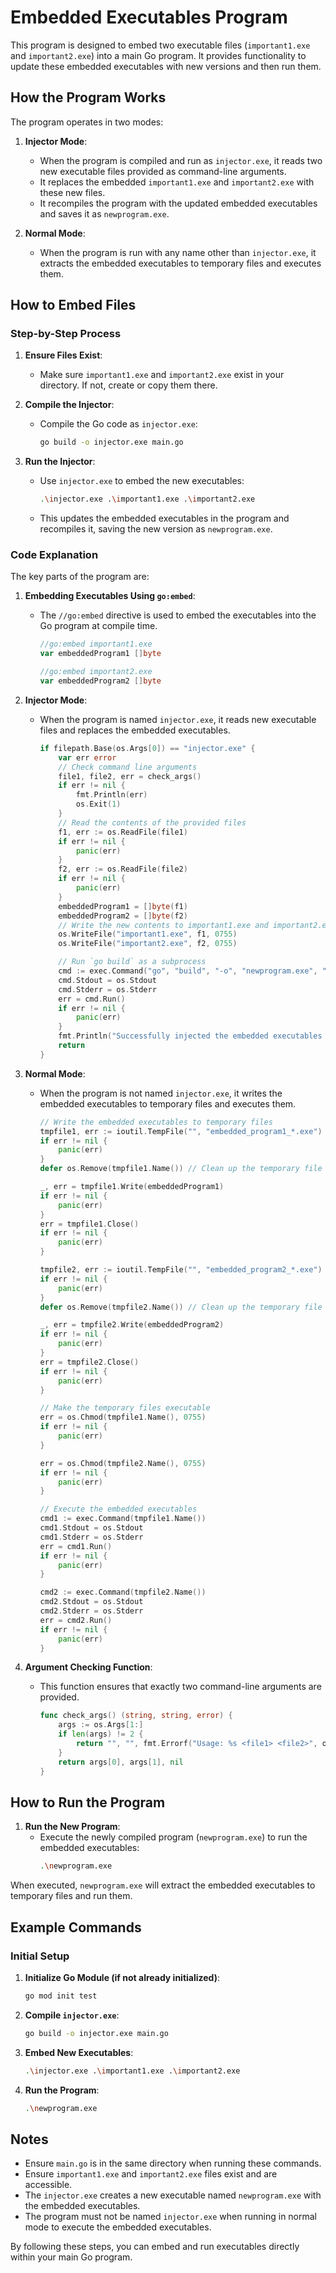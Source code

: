 # Embedded Executables Program

This program is designed to embed two executable files (`important1.exe` and `important2.exe`) into a main Go program. It provides functionality to update these embedded executables with new versions and then run them.

## How the Program Works

The program operates in two modes:

1. **Injector Mode**:
   - When the program is compiled and run as `injector.exe`, it reads two new executable files provided as command-line arguments.
   - It replaces the embedded `important1.exe` and `important2.exe` with these new files.
   - It recompiles the program with the updated embedded executables and saves it as `newprogram.exe`.

2. **Normal Mode**:
   - When the program is run with any name other than `injector.exe`, it extracts the embedded executables to temporary files and executes them.

## How to Embed Files

### Step-by-Step Process

1. **Ensure Files Exist**:
   - Make sure `important1.exe` and `important2.exe` exist in your directory. If not, create or copy them there.

2. **Compile the Injector**:
   - Compile the Go code as `injector.exe`:
     ```sh
     go build -o injector.exe main.go
     ```

3. **Run the Injector**:
   - Use `injector.exe` to embed the new executables:
     ```sh
     .\injector.exe .\important1.exe .\important2.exe
     ```
   - This updates the embedded executables in the program and recompiles it, saving the new version as `newprogram.exe`.

### Code Explanation

The key parts of the program are:

1. **Embedding Executables Using `go:embed`**:
   - The `//go:embed` directive is used to embed the executables into the Go program at compile time.
     ```go
     //go:embed important1.exe
     var embeddedProgram1 []byte

     //go:embed important2.exe
     var embeddedProgram2 []byte
     ```

2. **Injector Mode**:
   - When the program is named `injector.exe`, it reads new executable files and replaces the embedded executables.
     ```go
     if filepath.Base(os.Args[0]) == "injector.exe" {
         var err error
         // Check command line arguments
         file1, file2, err = check_args()
         if err != nil {
             fmt.Println(err)
             os.Exit(1)
         }
         // Read the contents of the provided files
         f1, err := os.ReadFile(file1)
         if err != nil {
             panic(err)
         }
         f2, err := os.ReadFile(file2)
         if err != nil {
             panic(err)
         }
         embeddedProgram1 = []byte(f1)
         embeddedProgram2 = []byte(f2)
         // Write the new contents to important1.exe and important2.exe
         os.WriteFile("important1.exe", f1, 0755)
         os.WriteFile("important2.exe", f2, 0755)

         // Run `go build` as a subprocess
         cmd := exec.Command("go", "build", "-o", "newprogram.exe", "main.go")
         cmd.Stdout = os.Stdout
         cmd.Stderr = os.Stderr
         err = cmd.Run()
         if err != nil {
             panic(err)
         }
         fmt.Println("Successfully injected the embedded executables into newprogram.exe")
         return
     }
     ```

3. **Normal Mode**:
   - When the program is not named `injector.exe`, it writes the embedded executables to temporary files and executes them.
     ```go
     // Write the embedded executables to temporary files
     tmpfile1, err := ioutil.TempFile("", "embedded_program1_*.exe")
     if err != nil {
         panic(err)
     }
     defer os.Remove(tmpfile1.Name()) // Clean up the temporary file

     _, err = tmpfile1.Write(embeddedProgram1)
     if err != nil {
         panic(err)
     }
     err = tmpfile1.Close()
     if err != nil {
         panic(err)
     }

     tmpfile2, err := ioutil.TempFile("", "embedded_program2_*.exe")
     if err != nil {
         panic(err)
     }
     defer os.Remove(tmpfile2.Name()) // Clean up the temporary file

     _, err = tmpfile2.Write(embeddedProgram2)
     if err != nil {
         panic(err)
     }
     err = tmpfile2.Close()
     if err != nil {
         panic(err)
     }

     // Make the temporary files executable
     err = os.Chmod(tmpfile1.Name(), 0755)
     if err != nil {
         panic(err)
     }

     err = os.Chmod(tmpfile2.Name(), 0755)
     if err != nil {
         panic(err)
     }

     // Execute the embedded executables
     cmd1 := exec.Command(tmpfile1.Name())
     cmd1.Stdout = os.Stdout
     cmd1.Stderr = os.Stderr
     err = cmd1.Run()
     if err != nil {
         panic(err)
     }

     cmd2 := exec.Command(tmpfile2.Name())
     cmd2.Stdout = os.Stdout
     cmd2.Stderr = os.Stderr
     err = cmd2.Run()
     if err != nil {
         panic(err)
     }
     ```

4. **Argument Checking Function**:
   - This function ensures that exactly two command-line arguments are provided.
     ```go
     func check_args() (string, string, error) {
         args := os.Args[1:]
         if len(args) != 2 {
             return "", "", fmt.Errorf("Usage: %s <file1> <file2>", os.Args[0])
         }
         return args[0], args[1], nil
     }
     ```

## How to Run the Program

1. **Run the New Program**:
   - Execute the newly compiled program (`newprogram.exe`) to run the embedded executables:
     ```sh
     .\newprogram.exe
     ```

When executed, `newprogram.exe` will extract the embedded executables to temporary files and run them.

## Example Commands

### Initial Setup

1. **Initialize Go Module (if not already initialized)**:
    ```sh
    go mod init test
    ```

2. **Compile `injector.exe`**:
    ```sh
    go build -o injector.exe main.go
    ```

3. **Embed New Executables**:
    ```sh
    .\injector.exe .\important1.exe .\important2.exe
    ```

4. **Run the Program**:
    ```sh
    .\newprogram.exe
    ```

## Notes

- Ensure `main.go` is in the same directory when running these commands.
- Ensure `important1.exe` and `important2.exe` files exist and are accessible.
- The `injector.exe` creates a new executable named `newprogram.exe` with the embedded executables.
- The program must not be named `injector.exe` when running in normal mode to execute the embedded executables.

By following these steps, you can embed and run executables directly within your main Go program.
